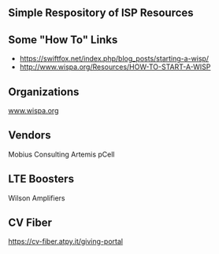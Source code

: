 ## Simple Respository of ISP Resources

## Some "How To" Links

* https://swiftfox.net/index.php/blog_posts/starting-a-wisp/
* http://www.wispa.org/Resources/HOW-TO-START-A-WISP

## Organizations

www.wispa.org

## Vendors

Mobius Consulting
Artemis pCell

## LTE Boosters

Wilson Amplifiers

## CV Fiber

https://cv-fiber.atpy.it/giving-portal
